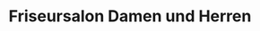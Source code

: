 ---
title: "Friseursalon Damen und Herren"
url: /bergheim/friseursalon-damen-und-herren/
shop: Friseur
---